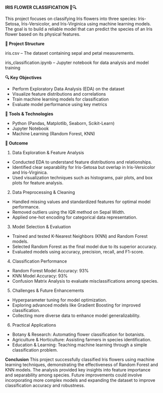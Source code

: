 **IRIS FLOWER CLASSIFICATION 🌸🔍**

This project focuses on classifying Iris flowers into three species: Iris-Setosa, Iris-Versicolor, and Iris-Virginica using machine learning models. The goal is to build a reliable model that can predict the species of an Iris flower based on its physical features.

**📁 Project Structure**

iris.csv – The dataset containing sepal and petal measurements.

iris_classification.ipynb – Jupyter notebook for data analysis and model training

**🔍 Key Objectives**
- Perform Exploratory Data Analysis (EDA) on the dataset
- Visualize feature distributions and correlations
- Train machine learning models for classification
- Evaluate model performance using key metrics

**📌 Tools & Technologies**
- Python (Pandas, Matplotlib, Seaborn, Scikit-Learn)
- Jupyter Notebook
- Machine Learning (Random Forest, KNN)

**🚀 Outcome**
1. Data Exploration & Feature Analysis
- Conducted EDA to understand feature distributions and relationships.
- Identified clear separability for Iris-Setosa but overlap in Iris-Versicolor and Iris-Virginica.
- Used visualization techniques such as histograms, pair plots, and box plots for feature analysis.

2. Data Preprocessing & Cleaning
- Handled missing values and standardized features for optimal model performance.
- Removed outliers using the IQR method on Sepal Width.
- Applied one-hot encoding for categorical data representation.

3. Model Selection & Evaluation
- Trained and tested K-Nearest Neighbors (KNN) and Random Forest models.
- Selected Random Forest as the final model due to its superior accuracy.
- Evaluated models using accuracy, precision, recall, and F1-score.

4. Classification Performance
- Random Forest Model Accuracy: 93%
- KNN Model Accuracy: 93%
- Confusion Matrix Analysis to evaluate misclassifications among species.

5. Challenges & Future Enhancements
- Hyperparameter tuning for model optimization.
- Exploring advanced models like Gradient Boosting for improved classification.
- Collecting more diverse data to enhance model generalizability.

6. Practical Applications
- Botany & Research: Automating flower classification for botanists.
- Agriculture & Horticulture: Assisting farmers in species identification.
- Education & Learning: Teaching machine learning through a simple classification problem.

**Conclusion**
This project successfully classified Iris flowers using machine learning techniques, demonstrating the effectiveness of Random Forest and KNN models. The analysis provided key insights into feature importance and separability among species. Future improvements could involve incorporating more complex models and expanding the dataset to improve classification accuracy and robustness.

